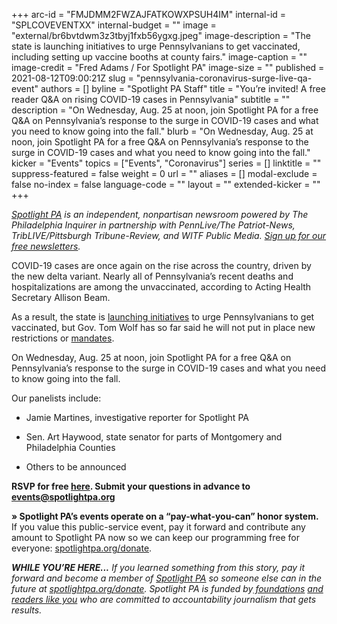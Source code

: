 +++
arc-id = "FMJDMM2FWZAJFATKOWXPSUH4IM"
internal-id = "SPLCOVEVENTXX"
internal-budget = ""
image = "external/br6bvtdwm3z3tbyj1fxb56ygxg.jpeg"
image-description = "The state is launching initiatives to urge Pennsylvanians to get vaccinated, including setting up vaccine booths at county fairs."
image-caption = ""
image-credit = "Fred Adams / For Spotlight PA"
image-size = ""
published = 2021-08-12T09:00:21Z
slug = "pennsylvania-coronavirus-surge-live-qa-event"
authors = []
byline = "Spotlight PA Staff"
title = "You’re invited! A free reader Q&A on rising COVID-19 cases in Pennsylvania"
subtitle = ""
description = "On Wednesday, Aug. 25 at noon, join Spotlight PA for a free Q&A on Pennsylvania’s response to the surge in COVID-19 cases and what you need to know going into the fall."
blurb = "On Wednesday, Aug. 25 at noon, join Spotlight PA for a free Q&A on Pennsylvania’s response to the surge in COVID-19 cases and what you need to know going into the fall."
kicker = "Events"
topics = ["Events", "Coronavirus"]
series = []
linktitle = ""
suppress-featured = false
weight = 0
url = ""
aliases = []
modal-exclude = false
no-index = false
language-code = ""
layout = ""
extended-kicker = ""
+++

<a href="https://www.spotlightpa.org/"><i>Spotlight PA</i></a><i> is an independent, nonpartisan newsroom powered by The Philadelphia Inquirer in partnership with PennLive/The Patriot-News, TribLIVE/Pittsburgh Tribune-Review, and WITF Public Media. </i><a href="https://www.spotlightpa.org/newsletters"><i>Sign up for our free newsletters</i></a><i>.</i>

COVID-19 cases are once again on the rise across the country, driven by the new delta variant. Nearly all of Pennsylvania’s recent deaths and hospitalizations are among the unvaccinated, according to Acting Health Secretary Allison Beam.

As a result, the state is <a href="https://www.spotlightpa.org/news/2021/08/pa-vaccination-rate-county-fairs-clinics/">launching initiatives</a> to urge Pennsylvanians to get vaccinated, but Gov. Tom Wolf has so far said he will not put in place new restrictions or <a href="https://apnews.com/article/health-religion-pennsylvania-coronavirus-pandemic-af79869797aa081eb349449564a377c2">mandates</a>.

On Wednesday, Aug. 25 at noon, join Spotlight PA for a free Q&amp;A on Pennsylvania’s response to the surge in COVID-19 cases and what you need to know going into the fall.

Our panelists include:

- Jamie Martines, investigative reporter for Spotlight PA

- Sen. Art Haywood, state senator for parts of Montgomery and Philadelphia Counties

- Others to be announced

<b>RSVP for free </b><a href="https://inquirer.zoom.us/webinar/register/WN_s2yh3_s8TOqQ3J8UkgqGew"><b>here</b></a><b>. Submit your questions in advance to </b><a href="mailto:events@spotlightpa.org"><b>events@spotlightpa.org</b></a>

<b>» Spotlight PA’s events operate on a “pay-what-you-can” honor system.</b> If you value this public-service event, pay it forward and contribute any amount to Spotlight PA now so we can keep our programming free for everyone: <a href="http://spotlightpa.org/donate">spotlightpa.org/donate</a>.

<script src="https://www.spotlightpa.org/embed.js" async></script><div data-spl-embed-version="1" data-spl-src="https://www.spotlightpa.org/embeds/newsletter/"></div>

<i><b>WHILE YOU’RE HERE...</b></i><i> If you learned something from this story, pay it forward and become a member of </i><a href="https://www.spotlightpa.org/"><i>Spotlight PA</i></a><i> so someone else can in the future at </i><a href="http://spotlightpa.org/donate"><i>spotlightpa.org/donate</i></a><i>. Spotlight PA is funded by</i><a href="https://www.spotlightpa.org/support"><i> foundations</i></a><i> </i><a href="https://www.spotlightpa.org/support"><i>and readers like you</i></a><i> who are committed to accountability journalism that gets results.</i>
